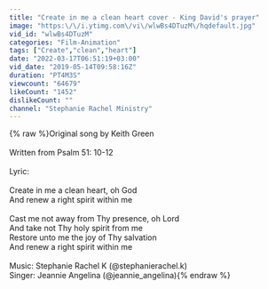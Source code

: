 ```yaml
---
title: "Create in me a clean heart cover - King David's prayer"
image: "https:\/\/i.ytimg.com\/vi\/wlwBs4DTuzM\/hqdefault.jpg"
vid_id: "wlwBs4DTuzM"
categories: "Film-Animation"
tags: ["Create","clean","heart"]
date: "2022-03-17T06:51:19+03:00"
vid_date: "2019-05-14T09:58:16Z"
duration: "PT4M3S"
viewcount: "64679"
likeCount: "1452"
dislikeCount: ""
channel: "Stephanie Rachel Ministry"
---
```

{% raw %}Original song by Keith Green<br /><br />Written from Psalm 51: 10-12<br /><br />Lyric:<br /><br />Create in me a clean heart, oh God<br />And renew a right spirit within me<br /><br />Cast me not away from Thy presence, oh Lord<br />And take not Thy holy spirit from me<br />Restore unto me the joy of Thy salvation<br />And renew a right spirit within me<br /><br />Music: Stephanie Rachel K (@stephanierachel.k)<br />Singer: Jeannie Angelina (@jeannie_angelina){% endraw %}
